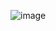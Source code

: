 ![image](https://github.com/Rahul-chaurasiya/Leetcode-Practice-Problem/assets/77222540/b017979d-8732-4341-a4cd-783e8af3a303)
